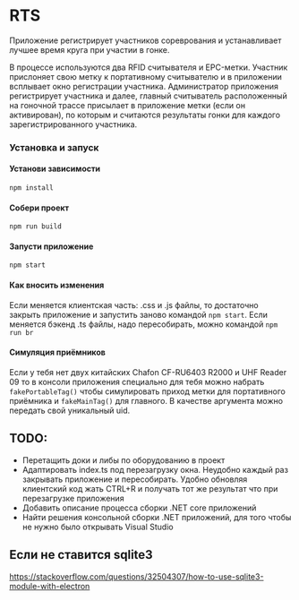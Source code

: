 # RTS

Приложение регистрирует участников сореврования и устанавливает лучшее время круга 
при участии в гонке.

В процессе используются два RFID считывателя и EPC-метки. Участник прислоняет
свою метку к портативному считывателю и в приложении всплывает окно регистрации участника.
Администратор приложения регистрирует участника и далее, главный считыватель 
расположенный на гоночной трассе присылает в приложение метки (если он активирован),
по которым и считаются результаты гонки для каждого зарегистрированного участника.

### Установка и запуск

#### Установи зависимости
`npm install`

#### Собери проект
`npm run build`

#### Запусти приложение
`npm start`

#### Как вносить изменения
Если меняется клиентская часть: .css и .js файлы, то достаточно закрыть приложение
и запустить заново командой `npm start`. Если меняется бэкенд .ts файлы, надо пересобирать,
можно командой `npm run br`

#### Симуляция приёмников
Если у тебя нет двух китайских Chafon CF-RU6403 R2000 и UHF Reader 09 то в 
консоли приложения специально для тебя можно набрать `fakePortableTag()` чтобы 
симулировать приход метки для портативного приёмника и `fakeMainTag()` для 
главного. В качестве аргумента можно передать свой уникальный uid.


## TODO:
- Перетащить доки и либы по оборудованию в проект
- Адаптировать index.ts под перезагрузку окна. Неудобно каждый раз закрывать приложение
и пересобирать. Удобно обновляя клиентский код жать CTRL+R и получать тот же результат
что при перезагрузке приложения
- Добавить описание процесса сборки .NET core приложений
- Найти решения консольной сборки .NET приложений, для того чтобы не нужно было
открывать Visual Studio

## Если не ставится sqlite3
https://stackoverflow.com/questions/32504307/how-to-use-sqlite3-module-with-electron
